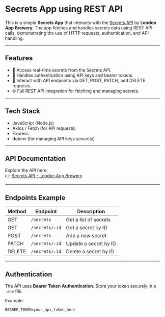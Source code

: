 # Secrets App using REST API

This is a simple **Secrets App** that interacts with the [Secrets API](https://secrets-api.appbrewery.com) by **London App Brewery**. The app fetches and handles secrets data using REST API calls, demonstrating the use of HTTP requests, authentication, and API handling.

---

## Features

- 🔑 Access real-time secrets from the Secrets API.
- 🔐 Handles authentication using API keys and bearer tokens.
- 🔄 Interact with API endpoints via GET, POST, PATCH, and DELETE requests.
- 🌐 Full REST API integration for fetching and managing secrets.

---

##  Tech Stack

- JavaScript (Node.js)
- Axios / Fetch (for API requests)
- Express
- dotenv (for managing API keys securely)

---

## API Documentation

Explore the API here:  
👉 [Secrets API - London App Brewery](https://secrets-api.appbrewery.com)

---

## Endpoints Example

| Method | Endpoint          | Description               |
| ------ | ----------------- | ------------------------- |
| GET    | `/secrets`        | Get a list of secrets     |
| GET    | `/secrets/:id`    | Get a secret by ID        |
| POST   | `/secrets`        | Add a new secret          |
| PATCH  | `/secrets/:id`    | Update a secret by ID     |
| DELETE | `/secrets/:id`    | Delete a secret by ID     |

---

## Authentication

The API uses **Bearer Token Authentication**. Store your token securely in a `.env` file.

Example:

```env
BEARER_TOKEN=your_api_token_here
